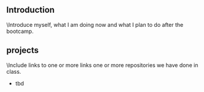 ## Introduction

\\Introduce myself, what I am doing now and what I plan to do after the bootcamp.

## projects

\\Include links to one or more links one or more repositories we have done in class.

* tbd
